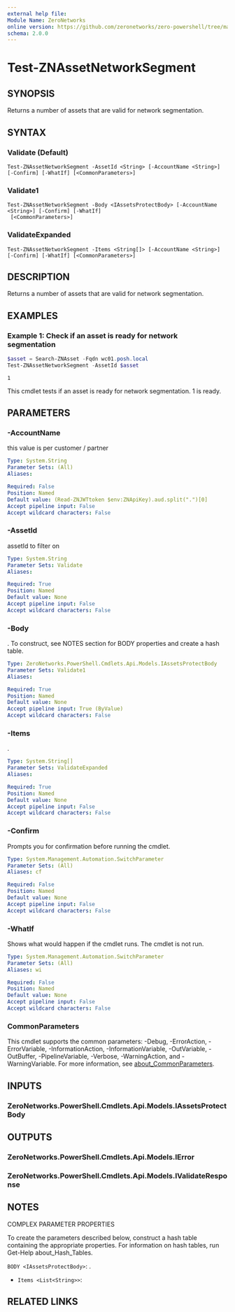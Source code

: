 ```yaml
---
external help file:
Module Name: ZeroNetworks
online version: https://github.com/zeronetworks/zero-powershell/tree/master/src/help/zeronetworks/test-znassetnetworksegment
schema: 2.0.0
---
```


# Test-ZNAssetNetworkSegment

## SYNOPSIS
Returns a number of assets that are valid for network segmentation.

## SYNTAX

### Validate (Default)
```
Test-ZNAssetNetworkSegment -AssetId <String> [-AccountName <String>] [-Confirm] [-WhatIf] [<CommonParameters>]
```

### Validate1
```
Test-ZNAssetNetworkSegment -Body <IAssetsProtectBody> [-AccountName <String>] [-Confirm] [-WhatIf]
 [<CommonParameters>]
```

### ValidateExpanded
```
Test-ZNAssetNetworkSegment -Items <String[]> [-AccountName <String>] [-Confirm] [-WhatIf] [<CommonParameters>]
```

## DESCRIPTION
Returns a number of assets that are valid for network segmentation.

## EXAMPLES

### Example 1: Check if an asset is ready for network segmentation
```powershell
$asset = Search-ZNAsset -Fqdn wc01.posh.local
Test-ZNAssetNetworkSegment -AssetId $asset
```

```output
1
```

This cmdlet tests if an asset is ready for network segmentation.
1 is ready.

## PARAMETERS

### -AccountName
this value is per customer / partner

```yaml
Type: System.String
Parameter Sets: (All)
Aliases:

Required: False
Position: Named
Default value: (Read-ZNJWTtoken $env:ZNApiKey).aud.split(".")[0]
Accept pipeline input: False
Accept wildcard characters: False
```

### -AssetId
assetId to filter on

```yaml
Type: System.String
Parameter Sets: Validate
Aliases:

Required: True
Position: Named
Default value: None
Accept pipeline input: False
Accept wildcard characters: False
```

### -Body
.
To construct, see NOTES section for BODY properties and create a hash table.

```yaml
Type: ZeroNetworks.PowerShell.Cmdlets.Api.Models.IAssetsProtectBody
Parameter Sets: Validate1
Aliases:

Required: True
Position: Named
Default value: None
Accept pipeline input: True (ByValue)
Accept wildcard characters: False
```

### -Items
.

```yaml
Type: System.String[]
Parameter Sets: ValidateExpanded
Aliases:

Required: True
Position: Named
Default value: None
Accept pipeline input: False
Accept wildcard characters: False
```

### -Confirm
Prompts you for confirmation before running the cmdlet.

```yaml
Type: System.Management.Automation.SwitchParameter
Parameter Sets: (All)
Aliases: cf

Required: False
Position: Named
Default value: None
Accept pipeline input: False
Accept wildcard characters: False
```

### -WhatIf
Shows what would happen if the cmdlet runs.
The cmdlet is not run.

```yaml
Type: System.Management.Automation.SwitchParameter
Parameter Sets: (All)
Aliases: wi

Required: False
Position: Named
Default value: None
Accept pipeline input: False
Accept wildcard characters: False
```

### CommonParameters
This cmdlet supports the common parameters: -Debug, -ErrorAction, -ErrorVariable, -InformationAction, -InformationVariable, -OutVariable, -OutBuffer, -PipelineVariable, -Verbose, -WarningAction, and -WarningVariable. For more information, see [about_CommonParameters](http://go.microsoft.com/fwlink/?LinkID=113216).

## INPUTS

### ZeroNetworks.PowerShell.Cmdlets.Api.Models.IAssetsProtectBody

## OUTPUTS

### ZeroNetworks.PowerShell.Cmdlets.Api.Models.IError

### ZeroNetworks.PowerShell.Cmdlets.Api.Models.IValidateResponse

## NOTES

COMPLEX PARAMETER PROPERTIES

To create the parameters described below, construct a hash table containing the appropriate properties. For information on hash tables, run Get-Help about_Hash_Tables.


`BODY <IAssetsProtectBody>`: .
  - `Items <List<String>>`: 

## RELATED LINKS

